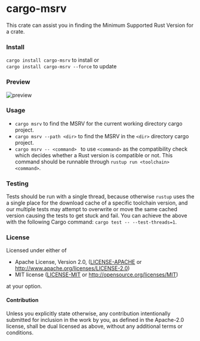 # cargo-msrv

This crate can assist you in finding the Minimum Supported Rust Version for a crate.

### Install

`cargo install cargo-msrv` to install or <br>
`cargo install cargo-msrv --force` to update

### Preview

![preview](https://i.imgur.com/5hAzJQu.gif)


### Usage

* `cargo msrv` to find the MSRV for the current working directory cargo project. 
* `cargo msrv --path <dir>` to find the MSRV in the `<dir>` directory cargo project.
* `cargo msrv -- <command> ` to use `<command>` as the compatibility check which decides whether a Rust version is
compatible or not. This command should be runnable through `rustup run <toolchain> <command>`.

### Testing

Tests should be run with a single thread, because otherwise `rustup` uses the a single place for the download cache of a
specific toolchain version, and our multiple tests may attempt to overwrite or move the same cached version causing the
tests to get stuck and fail. You can achieve the above with the following Cargo command: `cargo test -- --test-threads=1`.

### License
 
Licensed under either of

* Apache License, Version 2.0, ([LICENSE-APACHE](LICENSE-APACHE) or http://www.apache.org/licenses/LICENSE-2.0)
* MIT license ([LICENSE-MIT](LICENSE-MIT) or http://opensource.org/licenses/MIT)

at your option.

#### Contribution

Unless you explicitly state otherwise, any contribution intentionally
submitted for inclusion in the work by you, as defined in the Apache-2.0
license, shall be dual licensed as above, without any additional terms or
conditions.